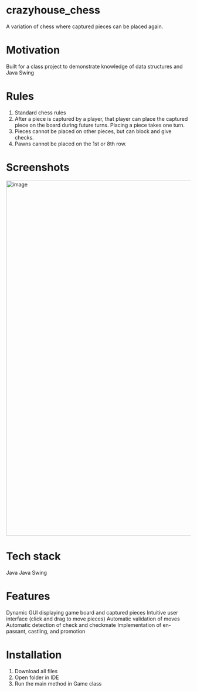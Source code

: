 # crazyhouse_chess
A variation of chess where captured pieces can be placed again.

# Motivation
Built for a class project to demonstrate knowledge of data structures and Java Swing

# Rules
1) Standard chess rules
2) After a piece is captured by a player, that player can place the captured piece on the board 
during future turns. Placing a piece takes one turn.
3) Pieces cannot be placed on other pieces, but can block and give checks.
4) Pawns cannot be placed on the 1st or 8th row.

# Screenshots
<img width="969" alt="image" src="https://github.com/minghansun1/crazyhouse_chess/assets/125503192/2a5c0d44-2066-41ac-9b6f-9e11350ccd56">

# Tech stack
Java
Java Swing

# Features
Dynamic GUI displaying game board and captured pieces
Intuitive user interface (click and drag to move pieces)
Automatic validation of moves
Automatic detection of check and checkmate
Implementation of en-passant, castling, and promotion

# Installation
1. Download all files
2. Open folder in IDE
3. Run the main method in Game class
